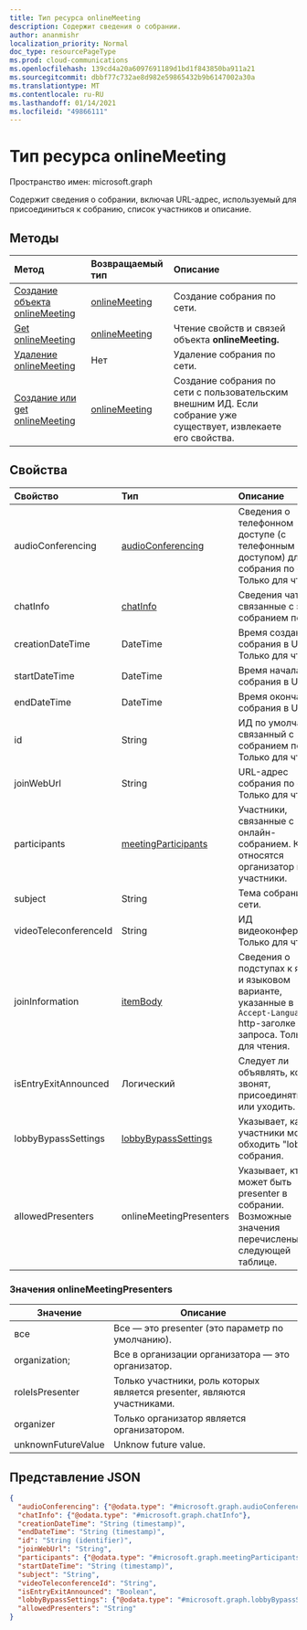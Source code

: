 ```yaml
---
title: Тип ресурса onlineMeeting
description: Содержит сведения о собрании.
author: ananmishr
localization_priority: Normal
doc_type: resourcePageType
ms.prod: cloud-communications
ms.openlocfilehash: 139cd4a20a6097691189d1bd1f843850ba911a21
ms.sourcegitcommit: dbbf77c732ae8d982e59865432b9b6147002a30a
ms.translationtype: MT
ms.contentlocale: ru-RU
ms.lasthandoff: 01/14/2021
ms.locfileid: "49866111"
---
```

# <a name="onlinemeeting-resource-type"></a>Тип ресурса onlineMeeting

Пространство имен: microsoft.graph

Содержит сведения о собрании, включая URL-адрес, используемый для присоединиться к собранию, список участников и описание.

## <a name="methods"></a>Методы

| Метод                                                             | Возвращаемый тип                       | Описание                                                                                                  |
| :----------------------------------------------------------------- | :-------------------------------- | :----------------------------------------------------------------------------------------------------------- |
| [Создание объекта onlineMeeting](../api/application-post-onlineMeetings.md)  | [onlineMeeting](onlinemeeting.md) | Создание собрания по сети.                                                                                    |
| [Get onlineMeeting](../api/onlinemeeting-get.md)                   | [onlineMeeting](onlinemeeting.md) | Чтение свойств и связей объекта **onlineMeeting.**                                        |
| [Удаление onlineMeeting](../api/onlinemeeting-delete.md)             | Нет                              | Удаление собрания по сети.                                                                                    |
| [Создание или get onlineMeeting](../api/onlinemeeting-createorget.md) | [onlineMeeting](onlinemeeting.md) | Создание собрания по сети с пользовательским внешним ИД. Если собрание уже существует, извлекаете его свойства. |

## <a name="properties"></a>Свойства

| Свойство              | Тип                                          | Описание                                                                                                                |
| :-------------------- | :-------------------------------------------- | :------------------------------------------------------------------------------------------------------------------------- |
| audioConferencing     | [audioConferencing](audioconferencing.md)     | Сведения о телефонном доступе (с телефонным доступом) для собрания по сети. Только для чтения.                                                   |
| chatInfo              | [chatInfo](chatinfo.md)                       | Сведения чата, связанные с этим собранием по сети.                                                                  |
| creationDateTime      | DateTime                                      | Время создания собрания в UTC. Только для чтения.                                                                               |
| startDateTime         | DateTime                                      | Время начала собрания в UTC.                                                                                             |
| endDateTime           | DateTime                                      | Время окончания собрания в UTC.                                                                                               |
| id                    | String                                        | ИД по умолчанию, связанный с собранием по сети. Только для чтения.                                                              |
| joinWebUrl            | String                                        | URL-адрес собрания по сети. Только для чтения.                                                                             |
| participants          | [meetingParticipants](meetingparticipants.md) | Участники, связанные с онлайн-собранием.  К ним относятся организатор и участники.                       |
| subject               | String                                        | Тема собрания по сети.                                                                                         |
| videoTeleconferenceId | String                                        | ИД видеоконференции. Только для чтения.                                                                                  |
| joinInformation       | [itemBody](itembody.md)                       | Сведения о подступах к языку и языковом варианте, указанные в `Accept-Language` http-заголке запроса. Только для чтения. |
| isEntryExitAnnounced  | Логический                                       | Следует ли объявлять, когда звонят, присоединяться или уходить.                                                                     |
| lobbyBypassSettings   | [lobbyBypassSettings](lobbyBypassSettings.md) | Указывает, какие участники могут обходить "lobby" собрания.                                                               |
| allowedPresenters     | onlineMeetingPresenters                       | Указывает, кто может быть presenter в собрании. Возможные значения перечислены в следующей таблице.                          |

### <a name="onlinemeetingpresenters-values"></a>Значения onlineMeetingPresenters

| Значение              | Описание                                                   |
| ------------------ | ------------------------------------------------------------- |
| все           | Все — это presenter (это параметр по умолчанию).             |
| organization;       | Все в организации организатора — это организатор.          |
| roleIsPresenter    | Только участники, роль которых является presenter, являются участниками. |
| organizer          | Только организатор является организатором.                           |
| unknownFutureValue | Unknow future value.                                          |

## <a name="json-representation"></a>Представление JSON

<!-- {
  "blockType": "resource",
  "optionalProperties": [

  ],
  "@odata.type": "microsoft.graph.onlineMeeting"
}-->
```json
{
  "audioConferencing": {"@odata.type": "#microsoft.graph.audioConferencing"},
  "chatInfo": {"@odata.type": "#microsoft.graph.chatInfo"},
  "creationDateTime": "String (timestamp)",
  "endDateTime": "String (timestamp)",
  "id": "String (identifier)",
  "joinWebUrl": "String",
  "participants": {"@odata.type": "#microsoft.graph.meetingParticipants"},
  "startDateTime": "String (timestamp)",
  "subject": "String",
  "videoTeleconferenceId": "String",
  "isEntryExitAnnounced": "Boolean",
  "lobbyBypassSettings": {"@odata.type": "#microsoft.graph.lobbyBypassSettings"},
  "allowedPresenters": "String"
}
```

<!-- uuid: 8fcb5dbc-d5aa-4681-8e31-b001d5168d79
2015-10-25 14:57:30 UTC -->
<!-- {
  "type": "#page.annotation",
  "description": "onlineMeeting resource",
  "keywords": "",
  "section": "documentation",
  "tocPath": ""
}-->

